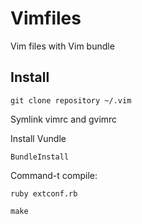 # Vimfiles

Vim files with Vim bundle

## Install

```
git clone repository ~/.vim
```

Symlink vimrc and gvimrc

Install Vundle

```
BundleInstall
```

Command-t compile:

```
ruby extconf.rb
```

```
make
```
